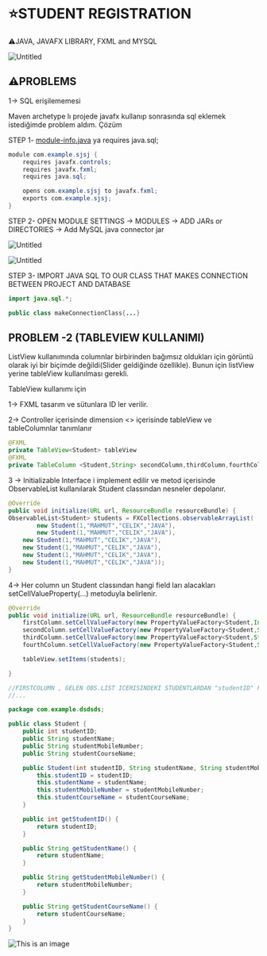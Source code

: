 # ⭐STUDENT REGISTRATION
⚠️JAVA, JAVAFX LIBRARY, FXML and MYSQL

![Untitled](https://s3-us-west-2.amazonaws.com/secure.notion-static.com/c0eff06b-40f7-4c14-8878-8779cbaab116/Untitled.png)

## ⚠️PROBLEMS

1→ SQL erişilememesi

Maven archetype lı projede javafx kullanıp sonrasında sql eklemek istediğimde problem aldım. Çözüm

STEP 1- [module-info.java](http://module-info.java) ya requires java.sql;

```java
module com.example.sjsj {
    requires javafx.controls;
    requires javafx.fxml;
    requires java.sql;

    opens com.example.sjsj to javafx.fxml;
    exports com.example.sjsj;
}
```

STEP 2- OPEN MODULE SETTINGS → MODULES → ADD JARs or DIRECTORIES → Add MySQL java connector jar

![Untitled](https://s3-us-west-2.amazonaws.com/secure.notion-static.com/176acaf0-8979-47e0-bf16-a5dd50c3397c/Untitled.png)

![Untitled](https://s3-us-west-2.amazonaws.com/secure.notion-static.com/13963a4a-bd1a-406e-abab-3e63cb444554/Untitled.png)

STEP 3- IMPORT JAVA SQL TO OUR CLASS THAT MAKES CONNECTION BETWEEN PROJECT AND DATABASE

```java
import java.sql.*;

public class makeConnectionClass{...}
```

## PROBLEM -2 (TABLEVIEW KULLANIMI)

ListView kullanımında columnlar birbirinden bağımsız oldukları için görüntü olarak iyi bir biçimde değildi(Slider geldiğinde özellikle). Bunun için listView yerine tableView kullanılması gerekli.

TableView kullanımı için

1→ FXML tasarım ve sütunlara ID ler verilir.

2→ Controller içerisinde dimension <> içerisinde tableView ve tableColumnlar tanımlanır

```java
@FXML
private TableView<Student> tableView
@FXML
private TableColumn <Student,String> secondColumn,thirdColumn,fourthColumn

```

3 → Initializable Interface i implement edilir ve metod içerisinde ObservableList kullanılarak Student classından nesneler depolanır.

```java
@Override
public void initialize(URL url, ResourceBundle resourceBundle) {
ObservableList<Student> students = FXCollections.observableArrayList(
		new Student(1,"MAHMUT","CELIK","JAVA"),
		new Student(1,"MAHMUT","CELIK","JAVA"),
    new Student(1,"MAHMUT","CELIK","JAVA"),
    new Student(1,"MAHMUT","CELIK","JAVA"),
    new Student(1,"MAHMUT","CELIK","JAVA"),
    new Student(1,"MAHMUT","CELIK","JAVA"));
}
```

4→ Her column un Student classından hangi field ları alacakları setCellValueProperty(…) metoduyla belirlenir.

```java
@Override
public void initialize(URL url, ResourceBundle resourceBundle) {
    firstColumn.setCellValueFactory(new PropertyValueFactory<Student,Integer>("studentID"));
    secondColumn.setCellValueFactory(new PropertyValueFactory<Student,String>("studentName"));
    thirdColumn.setCellValueFactory(new PropertyValueFactory<Student,String>("studentMobileNumber"));
    fourthColumn.setCellValueFactory(new PropertyValueFactory<Student,String>("studentCourseName"));

    tableView.setItems(students);

}

//FIRSTCOLUMN , GELEN OBS.LIST ICERISINDEKI STUDENTLARDAN "studentID" FIELD INI GOSTERECEK
//...
```

```java
package com.example.dsdsds;

public class Student {
    public int studentID;
    public String studentName;
    public String studentMobileNumber;
    public String studentCourseName;

    public Student(int studentID, String studentName, String studentMobileNumber, String studentCourseName) {
        this.studentID = studentID;
        this.studentName = studentName;
        this.studentMobileNumber = studentMobileNumber;
        this.studentCourseName = studentCourseName;
    }

    public int getStudentID() {
        return studentID;
    }

    public String getStudentName() {
        return studentName;
    }

    public String getStudentMobileNumber() {
        return studentMobileNumber;
    }

    public String getStudentCourseName() {
        return studentCourseName;
    }
}
```

![This is an image](https://s3-us-west-2.amazonaws.com/secure.notion-static.com/d36337d9-154e-46df-9471-4e2cbf28fb87/Untitled.png)
